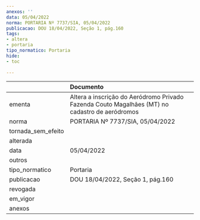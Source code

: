 ```yaml
---
anexos: ''
data: 05/04/2022
norma: PORTARIA Nº 7737/SIA, 05/04/2022
publicacao: DOU 18/04/2022, Seção 1, pág.160
tags:
- altera
- portaria
tipo_normatico: Portaria
hide: 
- toc 
 
---
```


|                    | Documento                                                                                      |
|:-------------------|:-----------------------------------------------------------------------------------------------|
| ementa             | Altera a inscrição do Aeródromo Privado Fazenda Couto Magalhães (MT) no cadastro de aeródromos |
| norma              | PORTARIA Nº 7737/SIA, 05/04/2022                                                               |
| tornada_sem_efeito |                                                                                                |
| alterada           |                                                                                                |
| data               | 05/04/2022                                                                                     |
| outros             |                                                                                                |
| tipo_normatico     | Portaria                                                                                       |
| publicacao         | DOU 18/04/2022, Seção 1, pág.160                                                               |
| revogada           |                                                                                                |
| em_vigor           |                                                                                                |
| anexos             |                                                                                                |